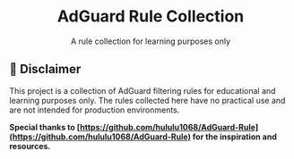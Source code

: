 <div align="center">
<h1>AdGuard Rule Collection</h1>
  <p>
    A rule collection for learning purposes only
</p>
</div>

## 📔 Disclaimer

This project is a collection of AdGuard filtering rules for educational and learning purposes only. The rules collected here have no practical use and are not intended for production environments.

**Special thanks to [https://github.com/hululu1068/AdGuard-Rule](https://github.com/hululu1068/AdGuard-Rule) for the inspiration and resources.**